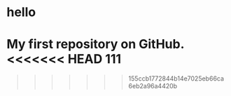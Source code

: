 # hello
My first repository on GitHub.
<<<<<<< HEAD
111
=======
>>>>>>> 155ccb1772844b14e7025eb66ca6eb2a96a4420b

